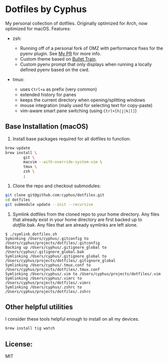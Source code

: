 # Dotfiles by Cyphus

My personal collection of dotfiles. Originally optimized for Arch, now
optimized for macOS. Features:

- zsh:
  - Running off of a personal fork of OMZ with performance fixes for the pyenv
    plugin. See [My PR](https://github.com/robbyrussell/oh-my-zsh/pull/6165)
    for more info.
  - Custom theme based on
    [Bullet Train](https://github.com/caiogondim/bullet-train.zsh).
  - Custom pyenv prompt that only displays when running a locally defined pyenv
    based on the cwd.

- tmux:
  - uses `Ctrl+a` as prefix (very common)
  - extended history for panes
  - keeps the current directory when opening/splitting windows
  - mouse integration (maily used for selecting text for copy-paste)
  - vim-aware smart pane switching (using `Ctrl+[h|j|k|l]`)


## Base Installation (macOS)

1. Install base packages required for all dotfiles to function:

```bash
brew update
brew install \
        git \
        macvim --with-override-system-vim \
        tmux \
        zsh \
        ;
```

1. Clone the repo and checkout submodules:

```bash
git clone git@github.com:cyphus/dotfiles.git
cd dotfiles
git submodule update --init --recursive
```

1. Symlink dotfiles from the cloned repo to your home directory. Any files that
   already exist in your home directory are first backed up to *dotfile*.bak.
   Any files that are already symlinks are left alone.

```console
$ ./symlink_dotfiles.sh
Syminking /Users/cyphus/.gitconfig to /Users/cyphus/projects/dotfiles/.gitconfig
Backing up /Users/cyphus/.gitignore_global to /Users/cyphus/.gitignore_global.bak
Symlinking /Users/cyphus/.gitignore_global to /Users/cyphus/projects/dotfiles/.gitignore_global
Symlinking /Users/cyphus/.tmux.conf to /Users/cyphus/projects/dotfiles/.tmux.conf
Symlinking /Users/cyphus/.vim to /Users/cyphus/projects/dotfiles/.vim
Symlinking /Users/cyphus/.vimrc to /Users/cyphus/projects/dotfiles/.vimrc
Symlinking /Users/cyphus/.zshrc to /Users/cyphus/projects/dotfiles/.zshrc
```

## Other helpful utilities

I consider these tools helpful enough to install on all my devices.

```bash
brew install tig watch
```

## License:

MIT
